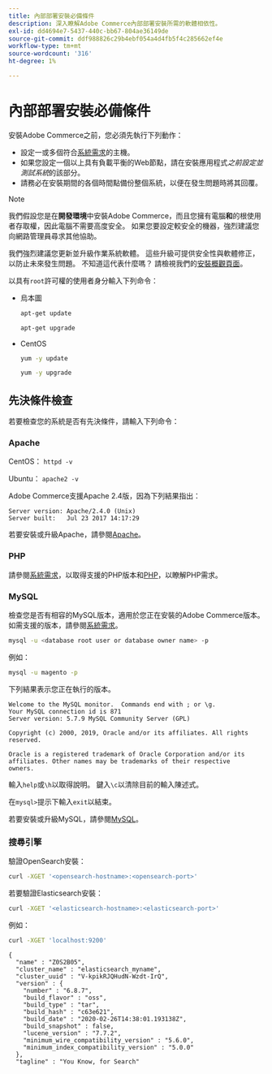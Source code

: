 ```yaml
---
title: 內部部署安裝必備條件
description: 深入瞭解Adobe Commerce內部部署安裝所需的軟體相依性。
exl-id: dd4694e7-5437-440c-bb67-804ae36149de
source-git-commit: ddf988826c29b4ebf054a4d4fb5f4c285662ef4e
workflow-type: tm+mt
source-wordcount: '316'
ht-degree: 1%

---
```


# 內部部署安裝必備條件

安裝Adobe Commerce之前，您必須先執行下列動作：

* 設定一或多個符合[系統需求](../system-requirements.md)的主機。
* 如果您設定一個以上具有負載平衡的Web節點，請在安裝應用程式&#x200B;_之前設定並測試系統_&#x200B;的該部分。
* 請務必在安裝期間的各個時間點備份整個系統，以便在發生問題時將其回覆。

>[!NOTE]
>
>我們假設您是在&#x200B;**開發環境**&#x200B;中安裝Adobe Commerce，而且您擁有電腦&#x200B;**和**&#x200B;的根使用者存取權，因此電腦不需要高度安全。 如果您要設定較安全的機器，強烈建議您向網路管理員尋求其他協助。

我們強烈建議您更新並升級作業系統軟體。 這些升級可提供安全性與軟體修正，以防止未來發生問題。 不知道這代表什麼嗎？ 請檢視我們的[安裝概觀頁面](../overview.md)。

以具有`root`許可權的使用者身分輸入下列命令：

* 烏本圖

  ```bash
  apt-get update
  ```

  ```bash
  apt-get upgrade
  ```

* CentOS

  ```bash
  yum -y update
  ```

  ```bash
  yum -y upgrade
  ```

## 先決條件檢查

若要檢查您的系統是否有先決條件，請輸入下列命令：

### Apache

CentOS： `httpd -v`

Ubuntu： `apache2 -v`

Adobe Commerce支援Apache 2.4版，因為下列結果指出：

```terminal
Server version: Apache/2.4.0 (Unix)
Server built:   Jul 23 2017 14:17:29
```

若要安裝或升級Apache，請參閱[Apache](web-server/apache.md)。

### PHP

請參閱[系統需求](../system-requirements.md)，以取得支援的PHP版本和[PHP](../system-requirements.md#php-settings)，以瞭解PHP需求。

### MySQL

檢查您是否有相容的MySQL版本，適用於您正在安裝的Adobe Commerce版本。 如需支援的版本，請參閱[系統需求](../system-requirements.md)。

```bash
mysql -u <database root user or database owner name> -p
```

例如：

```bash
mysql -u magento -p
```

下列結果表示您正在執行的版本。

```terminal
Welcome to the MySQL monitor.  Commands end with ; or \g.
Your MySQL connection id is 871
Server version: 5.7.9 MySQL Community Server (GPL)

Copyright (c) 2000, 2019, Oracle and/or its affiliates. All rights reserved.

Oracle is a registered trademark of Oracle Corporation and/or its
affiliates. Other names may be trademarks of their respective
owners.
```

輸入`help`或`\h`以取得說明。 鍵入`\c`以清除目前的輸入陳述式。

在`mysql>`提示下輸入`exit`以結束。

若要安裝或升級MySQL，請參閱[MySQL](database/mysql.md)。

### 搜尋引擎

驗證OpenSearch安裝：

```bash
curl -XGET '<opensearch-hostname>:<opensearch-port>'
```

若要驗證Elasticsearch安裝：

```bash
curl -XGET '<elasticsearch-hostname>:<elasticsearch-port>'
```

例如：

```bash
curl -XGET 'localhost:9200'
```

```terminal
{
  "name" : "Z0S2B05",
  "cluster_name" : "elasticsearch_myname",
  "cluster_uuid" : "V-kpikRJQHudN-Wzdt-IrQ",
  "version" : {
    "number" : "6.8.7",
    "build_flavor" : "oss",
    "build_type" : "tar",
    "build_hash" : "c63e621",
    "build_date" : "2020-02-26T14:38:01.193138Z",
    "build_snapshot" : false,
    "lucene_version" : "7.7.2",
    "minimum_wire_compatibility_version" : "5.6.0",
    "minimum_index_compatibility_version" : "5.0.0"
  },
  "tagline" : "You Know, for Search"
```
